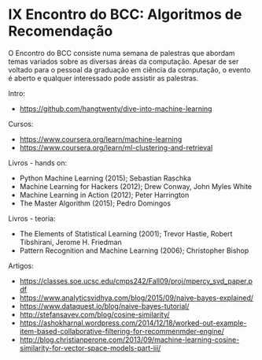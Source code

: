 # IX Encontro do BCC: Algoritmos de Recomendação 
O Encontro do BCC consiste numa semana de palestras que abordam temas variados sobre as diversas áreas da computação. Apesar de ser voltado para o pessoal da graduação em ciência da computação, o evento é aberto e qualquer interessado pode assistir as palestras.

Intro:
- https://github.com/hangtwenty/dive-into-machine-learning

Cursos:
- https://www.coursera.org/learn/machine-learning
- https://www.coursera.org/learn/ml-clustering-and-retrieval

Livros - hands on:
- Python Machine Learning (2015); Sebastian Raschka
- Machine Learning for Hackers (2012); Drew Conway, John Myles White
- Machine Learning in Action (2012); Peter Harrington
- The Master Algorithm (2015); Pedro Domingos

Livros - teoria:
- The Elements of Statistical Learning (2001); Trevor Hastie, Robert Tibshirani, Jerome H. Friedman
- Pattern Recognition and Machine Learning (2006); Christopher Bishop

Artigos:
- https://classes.soe.ucsc.edu/cmps242/Fall09/proj/mpercy_svd_paper.pdf
- https://www.analyticsvidhya.com/blog/2015/09/naive-bayes-explained/
- https://www.dataquest.io/blog/naive-bayes-tutorial/
- http://stefansavev.com/blog/cosine-similarity/
- https://ashokharnal.wordpress.com/2014/12/18/worked-out-example-item-based-collaborative-filtering-for-recommenmder-engine/
- http://blog.christianperone.com/2013/09/machine-learning-cosine-similarity-for-vector-space-models-part-iii/
